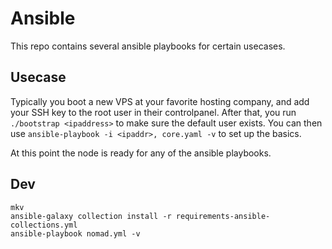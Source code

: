 # Ansible

This repo contains several ansible playbooks for certain usecases.

## Usecase

Typically you boot a new VPS at your favorite hosting company, and add your SSH key to the root user in their controlpanel.
After that, you run `./bootstrap <ipaddress>` to make sure the default user exists.
You can then use `ansible-playbook -i <ipaddr>, core.yaml -v` to set up the basics.

At this point the node is ready for any of the ansible playbooks.

## Dev

```shell
mkv
ansible-galaxy collection install -r requirements-ansible-collections.yml
ansible-playbook nomad.yml -v
```
